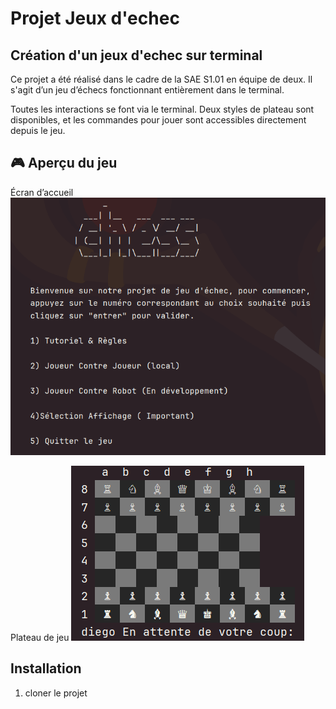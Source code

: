 # Projet Jeux d'echec
## Création d'un jeux d'echec sur terminal

Ce projet a été réalisé dans le cadre de la SAE S1.01 en équipe de deux.
Il s'agit d’un jeu d’échecs fonctionnant entièrement dans le terminal.

Toutes les interactions se font via le terminal. Deux styles de plateau sont disponibles, 
et les commandes pour jouer sont accessibles directement depuis le jeu.

## 🎮 Aperçu du jeu

Écran d’accueil
![echec1.png](ProjetEchec/src/ressource/echec1.png)

Plateau de jeu
![echec2.png](ProjetEchec/src/ressource/echec2.png)

## Installation

1. cloner le projet 


